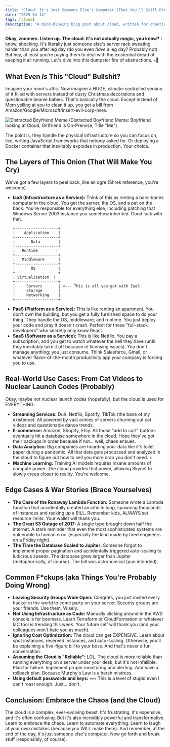 ```yaml
---
title: "Cloud: It's Just Someone Else's Computer (That You'll Still Break)"
date: "2025-04-14"
tags: [cloud]
description: "A mind-blowing blog post about cloud, written for chaotic Gen Z engineers."
---
```


**Okay, zoomers. Listen up. The cloud. It's not actually *magic*, you know?** I know, shocking. It's literally just someone else's server rack sweating harder than you after leg day (do you even *have* a leg day? Probably not). But hey, at least you're paying them to deal with the existential dread of keeping it all running. Let's dive into this dumpster fire of abstractions. 💀🙏

## What Even *Is* This "Cloud" Bullshit?

Imagine your mom's attic. Now imagine a HUGE, climate-controlled version of it filled with servers instead of dusty Christmas decorations and questionable beanie babies. That's basically the cloud. Except instead of Mom yelling at you to clean it up, you get a bill from Amazon/Google/Microsoft/insert-evil-corp-here.

![Distracted Boyfriend Meme](https://i.imgflip.com/30b1gx.jpg)
(Distracted Boyfriend Meme: Boyfriend looking at Cloud, Girlfriend is On-Premise, Title "Me")

The point is, they handle the physical infrastructure so you can focus on, like, writing JavaScript frameworks that nobody asked for. Or deploying a Docker container that inevitably explodes in production. Your choice.

## The Layers of This Onion (That Will Make You Cry)

We've got a few layers to peel back, like an ogre (Shrek reference, you're welcome).

*   **IaaS (Infrastructure as a Service):** Think of this as renting a bare-bones computer in the cloud. You get the server, the OS, and a pat on the back. You're responsible for everything else, including patching that Windows Server 2003 instance you somehow inherited. Good luck with that.
    ```ascii
    +-------------------+
    |    Application    |
    +-------------------+
    |       Data        |
    +-------------------+
    |   Runtime        |
    +-------------------+
    |   Middleware      |
    +-------------------+
    |       OS          |
    +-------------------+
    | Virtualization  |
    +-------------------+
    |     Servers       | <--- This is all you get with IaaS
    |     Storage       |
    |     Networking    |
    +-------------------+
    ```
*   **PaaS (Platform as a Service):** This is like renting an apartment. You don't own the building, but you get a fully furnished space to do your thing. They handle the OS, middleware, and runtime. You just deploy your code and pray it doesn't crash. Perfect for those "full-stack developers" who secretly only know React.
*   **SaaS (Software as a Service):** This is like Netflix. You pay a subscription, and you get to watch whatever the hell they have (until they inevitably take it off because of licensing issues). You don't manage anything; you just consume. Think Salesforce, Gmail, or whatever flavor-of-the-month productivity app your company is forcing you to use.

## Real-World Use Cases: From Cat Videos to Nuclear Launch Codes (Probably)

Okay, maybe not nuclear launch codes (hopefully), but the cloud is used for EVERYTHING.

*   **Streaming Services:** Duh. Netflix, Spotify, TikTok (the bane of my existence). All powered by vast armies of servers churning out cat videos and questionable dance trends.
*   **E-commerce:** Amazon, Shopify, Etsy. All those "add to cart" buttons eventually hit a database somewhere in the cloud. Hope they've got their backups in order because if not... well, chaos ensues.
*   **Data Analytics:** Big companies are hoarding your data like it's toilet paper during a pandemic. All that data gets processed and analyzed in the cloud to figure out how to sell you more crap you don't need. 💀
*   **Machine Learning:** Training AI models requires insane amounts of compute power. The cloud provides that power, allowing Skynet to slowly creep closer to reality. You're welcome.

## Edge Cases & War Stories (Brace Yourselves)

*   **The Case of the Runaway Lambda Function:** Someone wrote a Lambda function that accidentally created an infinite loop, spawning thousands of instances and racking up a BILL. Remember kids, ALWAYS set resource limits. Your wallet will thank you.
*   **The Great S3 Outage of 2017:** A single typo brought down half the internet. A stark reminder that even the most sophisticated systems are vulnerable to human error (especially the kind made by tired engineers on a Friday night).
*   **The Time the Database Scaled to Jupiter:** Someone forgot to implement proper pagination and accidentally triggered auto-scaling to ludicrous speeds. The database grew larger than Jupiter (metaphorically, of course). The bill was astronomical (pun intended).

## Common F*ckups (aka Things You're Probably Doing Wrong)

*   **Leaving Security Groups Wide Open:** Congrats, you just invited every hacker in the world to come party on your server. Security groups are your friends. Use them. Wisely.
*   **Not Using Infrastructure as Code:** Manually clicking around in the AWS console is for boomers. Learn Terraform or CloudFormation or whatever IaC tool is trending this week. Your future self will thank you (and your colleagues won't hate you as much).
*   **Ignoring Cost Optimization:** The cloud can get EXPENSIVE. Learn about spot instances, reserved instances, and auto-scaling. Otherwise, you'll be explaining a five-figure bill to your boss. And that's never a fun conversation.
*   **Assuming the Cloud is "Reliable":** LOL. The cloud is *more* reliable than running everything on a server under your desk, but it's not infallible. Plan for failure. Implement proper monitoring and alerting. And have a rollback plan. Because Murphy's Law is a harsh mistress.
*  **Using default passwords and keys:** 💀💀💀 This is a level of stupid even I can't roast enough. Just... don't.

## Conclusion: Embrace the Chaos (and the Cloud)

The cloud is a complex, ever-evolving beast. It's frustrating, it's expensive, and it's often confusing. But it's also incredibly powerful and transformative. Learn to embrace the chaos. Learn to automate everything. Learn to laugh at your own mistakes (because you WILL make them). And remember, at the end of the day, it's just someone else's computer. Now go forth and break stuff (responsibly, of course).
